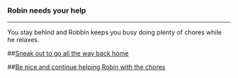 ### Robin needs your help
---
You stay behind and Robbin keeps you busy doing plenty of chores while he relaxes.


##[Sneak out to go all the way back home](home.md)

##[Be nice and continue helping Robin with the chores](chores.md)